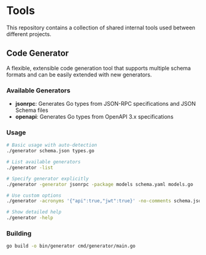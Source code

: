 # Tools

This repository contains a collection of shared internal tools used between different projects.

## Code Generator

A flexible, extensible code generation tool that supports multiple schema formats and can be easily extended with new generators.

### Available Generators

- **jsonrpc**: Generates Go types from JSON-RPC specifications and JSON Schema files
- **openapi**: Generates Go types from OpenAPI 3.x specifications

### Usage

```bash
# Basic usage with auto-detection
./generator schema.json types.go

# List available generators
./generator -list

# Specify generator explicitly
./generator -generator jsonrpc -package models schema.yaml models.go

# Use custom options
./generator -acronyms '{"api":true,"jwt":true}' -no-comments schema.json types.go

# Show detailed help
./generator -help
```

### Building

```bash
go build -o bin/generator cmd/generator/main.go
```
